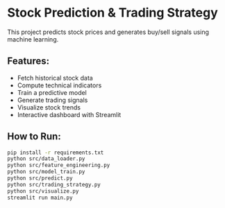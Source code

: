# Stock Prediction & Trading Strategy

This project predicts stock prices and generates buy/sell signals using machine learning.

## Features:
- Fetch historical stock data
- Compute technical indicators
- Train a predictive model
- Generate trading signals
- Visualize stock trends
- Interactive dashboard with Streamlit

## How to Run:
```bash
pip install -r requirements.txt
python src/data_loader.py
python src/feature_engineering.py
python src/model_train.py
python src/predict.py
python src/trading_strategy.py
python src/visualize.py
streamlit run main.py
